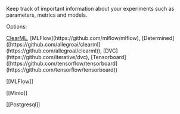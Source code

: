 

Keep track of important information about your experiments such as parameters, metrics and models.

Options:

[ClearML]([https://github.com/allegroai/clearml](https://github.com/allegroai/clearml)), [MLFlow](https://github.com/mlflow/mlflow), [Determined]([https://github.com/allegroai/clearml](https://github.com/allegroai/clearml)), [DVC](https://github.com/iterative/dvc), [Tensorboard]([https://github.com/tensorflow/tensorboard](https://github.com/tensorflow/tensorboard))

[[MLFlow]]

[[Minio]]

[[Postgresql]]